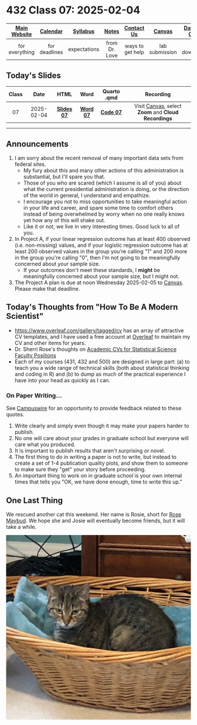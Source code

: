 # 432 Class 07: 2025-02-04

[Main Website](https://thomaselove.github.io/432-2025/) | [Calendar](https://thomaselove.github.io/432-2025/calendar.html) | [Syllabus](https://thomaselove.github.io/432-syllabus-2025/) | [Notes](https://thomaselove.github.io/432-notes/) | [Contact Us](https://thomaselove.github.io/432-2025/contact.html) | [Canvas](https://canvas.case.edu) | [Data and Code](https://github.com/THOMASELOVE/432-data) | [Sources](https://github.com/THOMASELOVE/432-classes-2024/tree/main/sources)
:-----------: | :--------------: | :----------: | :---------: | :-------------: | :-----------: | :------------: |:------:
for everything | for deadlines | expectations | from Dr. Love | ways to get help | lab submission | for downloads | to read

## Today's Slides

Class | Date | HTML | Word | Quarto .qmd | Recording
:---: | :--------: | :------: | :------: | :------: | :-------------:
07 | 2025-02-04 | **[Slides 07](https://thomaselove.github.io/432-slides-2025/slides07.html)** | **[Word 07](https://thomaselove.github.io/432-slides-2025/slides07w.docx)** | **[Code 07](https://github.com/THOMASELOVE/432-slides-2025/blob/main/slides07.qmd)** | Visit [Canvas](https://canvas.case.edu/), select **Zoom** and **Cloud Recordings**

---

## Announcements

1. I am sorry about the recent removal of many important data sets from federal sites.
    - My fury about this and many other actions of this administration is substantial, but I'll spare you that.
    - Those of you who are scared (which I assume is all of you) about what the current presidential administration is doing, or the direction of the world in general, I understand and empathize.
    - I encourage you not to miss opportunities to take meaningful action in your life and career, and spare some time to comfort others instead of being overwhelmed by worry when no one really knows yet how any of this will shake out.
    - Like it or not, we live in very interesting times. Good luck to all of you.
2. In Project A, if your linear regression outcome has at least 400 observed (i.e. non-missing) values, and if your logistic regression outcome has at least 200 observed values in the group you're calling "1" and 200 more in the group you're calling "0", then I'm not going to be meaningfully concerned about your sample size.
    - If your outcomes don't meet these standards, I **might** be meaningfully concerned about your sample size, but I might not.
3. The Project A plan is due at noon Wednesday 2025-02-05 to [Canvas](https://canvas.case.edu/). Please make that deadline.

## Today's Thoughts from "How To Be A Modern Scientist"

- <https://www.overleaf.com/gallery/tagged/cv> has an array of attractive CV templates, and I have used a free account at [Overleaf](https://www.overleaf.com/) to maintain my CV and other items for years.
- Dr. Sherri Rose's thoughts on [Academic CVs for Statistical Science Faculty Positions](https://drsherrirose.org/academic-cvs-for-statistical-science-faculty-positions)
- Each of my courses (431, 432 and 500) are designed in large part: (a) to teach you a wide range of technical skills (both about statistical thinking and coding in R) and (b) to dump as much of the practical experience I have into your head as quickly as I can.

### On Paper Writing...

See [Campuswire](https://campuswire.com/) for an opportunity to provide feedback related to these quotes.

1. Write clearly and simply even though it may make your papers harder to publish.
2. No one will care about your grades in graduate school but everyone will care what you produced.
3. It is important to publish results that aren't surprising or novel.
4. The first thing to do in writing a paper is not to write, but instead to create a set of 1-4 publication quality plots, and show them to someone to make sure they "get" your story before proceeding.
5. An important thing to work on in graduate school is your own internal times that tells you "OK, we have done enough, time to write this up."

## One Last Thing

We rescued another cat this weekend. Her name is Rosie, short for [Rose Maybud](https://en.wikipedia.org/wiki/Ruddigore). We hope she and Josie will eventually become friends, but it will take a while.

![](rosie_2025-02-02.jpg)
